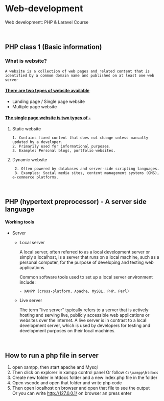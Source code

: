 # Web-development

Web development: PHP &amp; Laravel Course

<br>

## PHP class 1 (Basic information)

### What is website?

`A website is a collection of web pages and related content that is identified by a common domain name and published on at least one web server`

#### <u>There are two types of website available</u>

- Landing page / Single page website
- Multiple page website

#### <u>The single page website is two types of - </u>

1. Static website

   ```
   1. Contains fixed content that does not change unless manually updated by a developer.
   2. Primarily used for informational purposes.
   3. Example: Personal blogs, portfolio websites.
   ```

2. Dynamic website
   ```1. Content changes dynamically based on user interactions, data inputs, or other variables.
    2. Often powered by databases and server-side scripting languages.
    3. Examples: Social media sites, content management systems (CMS), e-commerce platforms.
   ```
   <br>

## PHP (hypertext preprocessor) - A server side language

#### Working tools

- Server

  - Local server

    <p>
    A local server, often referred to as a local development server or simply a localhost, is a server that runs on a local machine, such as a personal computer, for the purpose of developing and testing web applications.

    Common software tools used to set up a local server environment include:

        - XAMPP (cross-platform, Apache, MySQL, PHP, Perl)

    </p>

  - Live server
    <p>
    The term "live server" typically refers to a server that is actively hosting and serving live, publicly accessible web applications or websites over the internet. A live server is in contrast to a local development server, which is used by developers for testing and development purposes on their local machines.
    </p>

<br>

## How to run a php file in server

1. open xampp, then start apache and Mysql
2. Then click on explorer in xampp control panel Or follow `C:\xampp\htdocs`
3. Create new folder in htdocs folder and a new index.php file in the folder
4. Open vscode and open that folder and write php code
5. Then open localhost on browser and open that file to see the output <br>
   Or you can write http://127.0.0.1/ on browser an press enter
